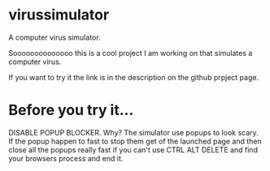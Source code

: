 # virussimulator
A computer virus simulator.

Soooooooooooooo this is a cool project I am working on that simulates a computer virus.

If you want to try it the link is in the description on the github prpject page.

# Before you try it...

DISABLE POPUP BLOCKER. 
Why? The simulator use popups to look scary.
If the popup happen to fast to stop them get of the launched page and then close all the popups really fast if you can't use CTRL ALT DELETE and find your browsers process and end it.
